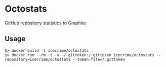 Octostats
=========

GitHub repository statistics to Graphite

## Usage

    $> docker build -t icecrime/octostats .
    $> docker run --rm -t -v ~/.gittoken:/.gittoken icecrime/octostats --repository=icecrime/octostats --token-file=/.gittoken
